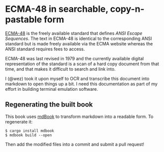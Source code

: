 # ECMA-48 in searchable, copy-n-pastable form

[ECMA-48](http://www.ecma-international.org/publications/standards/Ecma-048.htm) is
the freely available standard that defines *ANSI Escape Sequences*.  The text
in ECMA-48 is identical to the corresponding ANSI standard but is made freely
available via the ECMA website whereas the ANSI standard requires fees to access.

ECMA-48 was last revised in 1979 and the currently available digital representation
of the standard is a scan of a hard copy document from that time, and that makes
it difficult to search and link into.

I (@wez) took it upon myself to OCR and transcribe this document into markdown
to open things up a bit.  I need this documentation as part of my effort in
building terminal emulation software.

## Regenerating the built book

This book uses [mdBook](https://github.com/rust-lang/mdBook) to transform markdown
into a readable form.  To regenerate it:

```
$ cargo install mdbook
$ mdbook build --open
```

Then add the modified files into a commit and submit a pull request!
